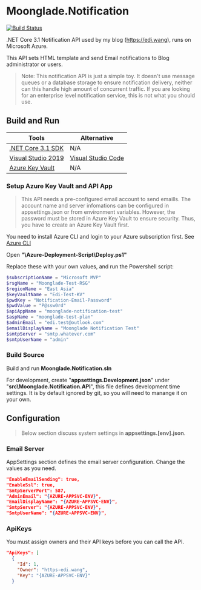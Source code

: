 # Moonglade.Notification

[![Build Status](https://dev.azure.com/ediwang/Edi%20Wang%20Blog/_apis/build/status/EdiWang.Moonglade.Notification?branchName=master)](https://dev.azure.com/ediwang/Edi%20Wang%20Blog/_build/latest?definitionId=66&branchName=master)

.NET Core 3.1 Notification API used by my blog (https://edi.wang), runs on Microsoft Azure.

This API sets HTML template and send Email notifications to Blog administrator or users.

> Note: This notification API is just a simple toy. It doesn't use message queues or a database storage to ensure notification delivery, neither can this handle high amount of concurrent traffic. If you are looking for an enterprise level notification service, this is not what you should use.

## Build and Run

Tools | Alternative
--- | ---
[.NET Core 3.1 SDK](http://dot.net) | N/A
[Visual Studio 2019](https://visualstudio.microsoft.com/) | [Visual Studio Code](https://code.visualstudio.com/)
[Azure Key Vault](https://azure.microsoft.com/en-us/services/key-vault/) | N/A

### Setup Azure Key Vault and API App

> This API needs a pre-configured email account to send emaills. The account name and server infomations can be configured in appsettings.json or from environment variables. However, the password must be stored in Azure Key Vault to ensure security. Thus, you have to create an Azure Key Vault first.

You need to install Azure CLI and login to your Azure subscription first. See [Azure CLI](https://docs.microsoft.com/en-us/cli/azure/?view=azure-cli-latest)

Open **"\Azure-Deployment-Script\Deploy.ps1"**

Replace these with your own values, and run the Powershell script:

```powershell
$subscriptionName = "Microsoft MVP"
$rsgName = "Moonglade-Test-RSG"
$regionName = "East Asia"
$keyVaultName = "Edi-Test-KV"
$pwdKey = "Notification-Email-Password"
$pwdValue = "P@ssw0rd"
$apiAppName = "moonglade-notification-test"
$aspName = "moonglade-test-plan"
$adminEmail = "edi.test@outlook.com"
$emailDisplayName = "Moonglade Notification Test"
$smtpServer = "smtp.whatever.com"
$smtpUserName = "admin"
```

### Build Source

Build and run **Moonglade.Notification.sln**

For development, create "**appsettings.Development.json**" under "**src\Moonglade.Notification.API**", this file defines development time settings. It is by default ignored by git, so you will need to manange it on your own.

## Configuration

> Below section discuss system settings in **appsettings.[env].json**.

### Email Server

AppSettings section defines the email server configuration. Change the values as you need.

```json
"EnableEmailSending": true,
"EnableSsl": true,
"SmtpServerPort": 587,
"AdminEmail": "{AZURE-APPSVC-ENV}",
"EmailDisplayName": "{AZURE-APPSVC-ENV}",
"SmtpServer": "{AZURE-APPSVC-ENV}",
"SmtpUserName": "{AZURE-APPSVC-ENV}",
```

### ApiKeys

You must assign owners and their API keys before you can call the API.

```json
"ApiKeys": [
  {
    "Id": 1,
    "Owner": "https-edi.wang",
    "Key": "{AZURE-APPSVC-ENV}"
  }
```
